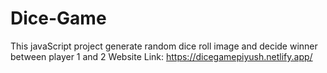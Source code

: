 # Dice-Game
This javaScript project generate random dice roll image and decide winner between player 1 and 2
Website Link: https://dicegamepiyush.netlify.app/
